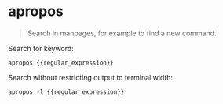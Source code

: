 apropos
=======

> Search in manpages, for example to find a new command.

Search for keyword:

    apropos {{regular_expression}}

Search without restricting output to terminal width:

    apropos -l {{regular_expression}}
